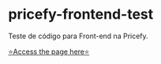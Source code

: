 # pricefy-frontend-test

Teste de código para Front-end na Pricefy.

[⭐Access the page here⭐](https://pricefy-frontend-test-8oavtjcjn-bea-sbispo.vercel.app)



